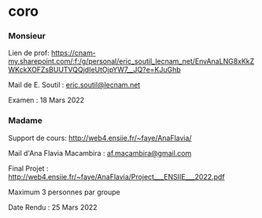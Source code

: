 # coro

### Monsieur 

Lien de prof: https://cnam-my.sharepoint.com/:f:/g/personal/eric_soutil_lecnam_net/EnvAnaLNG8xKkZWKckXOFZsBUUTVQQjdIeUtOjpYW7__JQ?e=KJuGhb 

Mail de E. Soutil : eric.soutil@lecnam.net 

Examen : 18 Mars 2022

### Madame 

Support de cours: http://web4.ensiie.fr/~faye/AnaFlavia/

Mail d'Ana Flavia Macambira : af.macambira@gmail.com

Final Projet : http://web4.ensiie.fr/~faye/AnaFlavia/Project___ENSIIE___2022.pdf

Maximum 3 personnes par groupe

Date Rendu : 25 Mars 2022 
